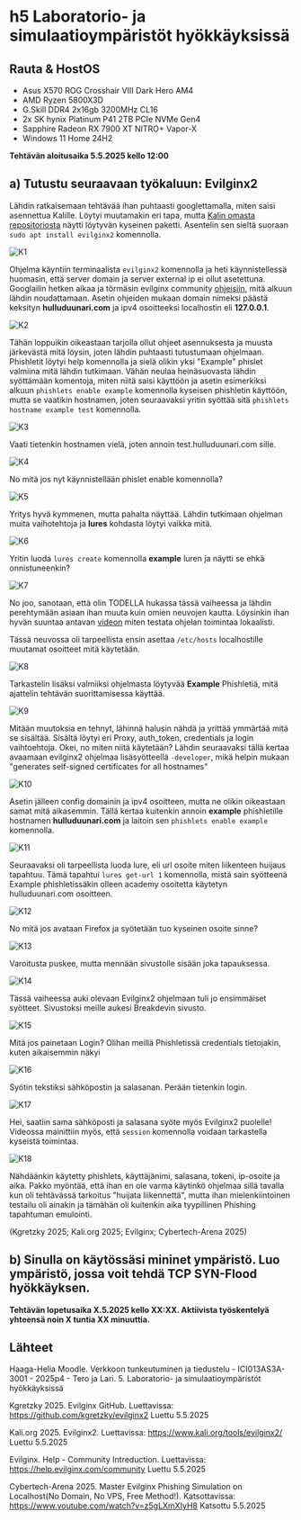 #  h5 Laboratorio- ja simulaatioympäristöt hyökkäyksissä

## Rauta & HostOS

- Asus X570 ROG Crosshair VIII Dark Hero AM4
- AMD Ryzen 5800X3D
- G.Skill DDR4 2x16gb 3200MHz CL16
- 2x SK hynix Platinum P41 2TB PCIe NVMe Gen4
- Sapphire Radeon RX 7900 XT NITRO+ Vapor-X
- Windows 11 Home 24H2

**Tehtävän aloitusaika 5.5.2025 kello 12:00**

## a) Tutustu seuraavaan työkaluun: Evilginx2
Lähdin ratkaisemaan tehtävää ihan puhtaasti googlettamalla, miten saisi asennettua Kalille. Löytyi muutamakin eri tapa, mutta [Kalin omasta repositoriosta](https://www.kali.org/tools/evilginx2/) näytti löytyvän kyseinen paketti. Asentelin sen sieltä suoraan `sudo apt install evilginx2` komennolla.

![K1](1.png)

Ohjelma käyntiin terminaalista `evilginx2` komennolla ja heti käynnistellessä huomasin, että server domain ja server external ip ei ollut asetettuna. Googlailin hetken aikaa ja törmäsin evilginx community [ohjeisiin](https://help.evilginx.com/community), mitä alkuun lähdin noudattamaan. Asetin ohjeiden mukaan domain nimeksi päästä keksityn **hulluduunari.com** ja ipv4 osoitteeksi localhostin eli **127.0.0.1**.

![K2](2.png)

Tähän loppuikin oikeastaan tarjolla ollut ohjeet asennuksesta ja muusta järkevästä mitä löysin, joten lähdin puhtaasti tutustumaan ohjelmaan. Phishletit löytyi help komennolla ja sielä olikin yksi "Example" phislet valmiina mitä lähdin tutkimaan. Vähän neulaa heinäsuovasta lähdin syöttämään komentoja, miten niitä saisi käyttöön ja asetin esimerkiksi alkuun `phishlets enable example` komennolla kyseisen phishletin käyttöön, mutta se vaatikin hostnamen, joten seuraavaksi yritin syöttää sitä `phishlets hostname example test` komennolla.

![K3](3.png)

Vaati tietenkin hostnamen vielä, joten annoin test.hulluduunari.com sille.

![K4](4.png)

No mitä jos nyt käynnistellään phislet enable komennolla?

![K5](5.png)

Yritys hyvä kymmenen, mutta pahalta näyttää. Lähdin tutkimaan ohjelman muita vaihotehtoja ja **lures** kohdasta löytyi vaikka mitä.

![K6](6.png)

Yritin luoda `lures create` komennolla **example** luren ja näytti se ehkä onnistuneenkin?

![K7](7.png)

No joo, sanotaan, että olin TODELLA hukassa tässä vaiheessa ja lähdin perehtymään asiaan ihan muuta kuin omien neuvojen kautta. Löysinkin ihan hyvän suuntaa antavan [videon](https://www.youtube.com/watch?v=z5gLXmXIyH8) miten testata ohjelan toimintaa lokaalisti.

Tässä neuvossa oli tarpeellista ensin asettaa `/etc/hosts` localhostille muutamat osoitteet mitä käytetään.

![K8](8.png)

Tarkastelin lisäksi valmiiksi ohjelmasta löytyvää **Example** Phishletiä, mitä ajattelin tehtävän suorittamisessa käyttää.

![K9](9.png)

Mitään muutoksia en tehnyt, lähinnä halusin nähdä ja yrittää ymmärtää mitä se sisältää. Sisältä löytyi eri Proxy, auth_token, credentials ja login vaihtoehtoja. Okei, no miten niitä käytetään? Lähdin seuraavaksi tällä kertaa avaamaan evilginx2 ohjelmaa lisäsyötteellä `-developer`, mikä helpin mukaan "generates self-signed certificates for all hostnames"

![K10](10.png)

Asetin jälleen config domainin ja ipv4 osoitteen, mutta ne olikin oikeastaan samat mitä aikasemmin. Tällä kertaa kuitenkin annoin **example** phishletille hostnamen **hulluduunari.com** ja laitoin sen `phishlets enable example` komennolla.

![K11](11.png)

Seuraavaksi oli tarpeellista luoda lure, eli url osoite miten liikenteen huijaus tapahtuu. Tämä tapahtui `lures get-url 1` komennolla, mistä sain syötteenä Example phishletissäkin olleen academy osoitetta käytetyn hulluduunari.com osoitteen.

![K12](12.png)

No mitä jos avataan Firefox ja syötetään tuo kyseinen osoite sinne?

![K13](13.png)

Varoitusta puskee, mutta mennään sivustolle sisään joka tapauksessa.

![K14](14.png)

Tässä vaiheessa auki olevaan Evilginx2 ohjelmaan tuli jo ensimmäiset syötteet. Sivustoksi meille aukesi Breakdevin sivusto.

![K15](15.png)

Mitä jos painetaan Login? Olihan meillä Phishletissä credentials tietojakin, kuten aikaisemmin näkyi

![K16](16.png)

Syötin tekstiksi sähköpostin ja salasanan. Perään tietenkin login.

![K17](17.png)

Hei, saatiin sama sähköposti ja salasana syöte myös Evilginx2 puolelle! Videossa mainittiin myös, että `session` komennolla voidaan tarkastella kyseistä toimintaa.

![K18](18.png)

Nähdäänkin käytetty phishlets, käyttäjänimi, salasana, tokeni, ip-osoite ja aika. Pakko myöntää, että ihan en ole varma käytinkö ohjelmaa sillä tavalla kun oli tehtävässä tarkoitus "huijata liikennettä", mutta ihan mielenkiintoinen testailu oli ainakin ja tämähän oli kuitenkin aika tyypillinen Phishing tapahtuman emulointi.

(Kgretzky 2025; Kali.org 2025; Evilginx; Cybertech-Arena 2025)
## b) Sinulla on käytössäsi mininet ympäristö. Luo ympäristö, jossa voit tehdä TCP SYN-Flood hyökkäyksen.


**Tehtävän lopetusaika X.5.2025 kello XX:XX. Aktiivista työskentelyä yhteensä noin X tuntia XX minuuttia.**

## Lähteet
Haaga-Helia Moodle. Verkkoon tunkeutuminen ja tiedustelu - ICI013AS3A-3001 - 2025p4 - Tero ja Lari. 5. Laboratorio- ja simulaatioympäristöt hyökkäyksissä

Kgretzky 2025. Evilginx GitHub. Luettavissa: https://github.com/kgretzky/evilginx2 Luettu 5.5.2025

Kali.org 2025. Evilginx2. Luettavissa: https://www.kali.org/tools/evilginx2/ Luettu 5.5.2025

Evilginx. Help - Community Intreduction. Luettavissa: https://help.evilginx.com/community Luettu 5.5.2025

Cybertech-Arena 2025. Master Evilginx Phishing Simulation on Localhost(No Domain, No VPS, Free Method!). Katsottavissa: https://www.youtube.com/watch?v=z5gLXmXIyH8 Katsottu 5.5.2025
